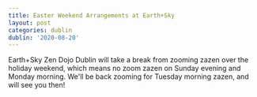 ```yaml
---
title: Easter Weekend Arrangements at Earth+Sky
layout: post
categories: dublin
dublin: '2020-08-20'
---
```


Earth+Sky Zen Dojo Dublin will take a break from zooming zazen over the holiday weekend, which means no zoom zazen on Sunday evening and Monday morning. We'll be back zooming for Tuesday morning zazen, and will see you then!